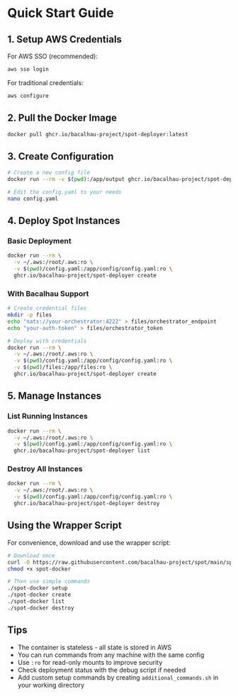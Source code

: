 # Quick Start Guide

## 1. Setup AWS Credentials

For AWS SSO (recommended):
```bash
aws sso login
```

For traditional credentials:
```bash
aws configure
```

## 2. Pull the Docker Image

```bash
docker pull ghcr.io/bacalhau-project/spot-deployer:latest
```

## 3. Create Configuration

```bash
# Create a new config file
docker run --rm -v $(pwd):/app/output ghcr.io/bacalhau-project/spot-deployer setup

# Edit the config.yaml to your needs
nano config.yaml
```

## 4. Deploy Spot Instances

### Basic Deployment
```bash
docker run --rm \
  -v ~/.aws:/root/.aws:ro \
  -v $(pwd)/config.yaml:/app/config/config.yaml:ro \
  ghcr.io/bacalhau-project/spot-deployer create
```

### With Bacalhau Support
```bash
# Create credential files
mkdir -p files
echo "nats://your-orchestrator:4222" > files/orchestrator_endpoint
echo "your-auth-token" > files/orchestrator_token

# Deploy with credentials
docker run --rm \
  -v ~/.aws:/root/.aws:ro \
  -v $(pwd)/config.yaml:/app/config/config.yaml:ro \
  -v $(pwd)/files:/app/files:ro \
  ghcr.io/bacalhau-project/spot-deployer create
```

## 5. Manage Instances

### List Running Instances
```bash
docker run --rm \
  -v ~/.aws:/root/.aws:ro \
  -v $(pwd)/config.yaml:/app/config/config.yaml:ro \
  ghcr.io/bacalhau-project/spot-deployer list
```

### Destroy All Instances
```bash
docker run --rm \
  -v ~/.aws:/root/.aws:ro \
  -v $(pwd)/config.yaml:/app/config/config.yaml:ro \
  ghcr.io/bacalhau-project/spot-deployer destroy
```

## Using the Wrapper Script

For convenience, download and use the wrapper script:

```bash
# Download once
curl -O https://raw.githubusercontent.com/bacalhau-project/spot/main/spot-docker
chmod +x spot-docker

# Then use simple commands
./spot-docker setup
./spot-docker create
./spot-docker list
./spot-docker destroy
```

## Tips

- The container is stateless - all state is stored in AWS
- You can run commands from any machine with the same config
- Use `:ro` for read-only mounts to improve security
- Check deployment status with the debug script if needed
- Add custom setup commands by creating `additional_commands.sh` in your working directory
